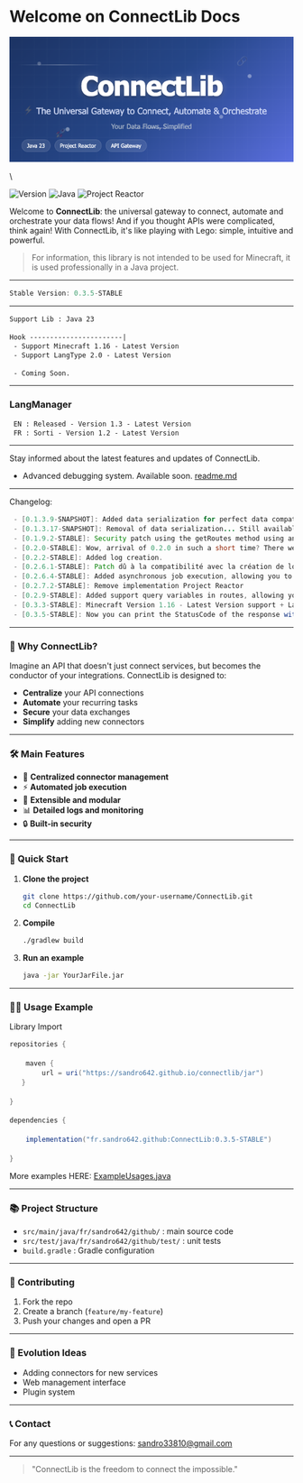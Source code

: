 # Welcome on ConnectLib Docs

![ConnectLib Banner](banner.png)

\


![Version](https://img.shields.io/github/v/tag/Sandro642/ConnectLib?label=Version\&style=for-the-badge\&color=blue\&logo=github) ![Java](https://img.shields.io/badge/java-%23ED8B00.svg?style=for-the-badge\&logo=openjdk\&logoColor=white) ![Project Reactor](https://img.shields.io/badge/Project%20Reactor-6DB33F?style=for-the-badge\&logo=spring\&logoColor=white)

Welcome to **ConnectLib**: the universal gateway to connect, automate and orchestrate your data flows! And if you thought APIs were complicated, think again! With ConnectLib, it's like playing with Lego: simple, intuitive and powerful.

> For information, this library is not intended to be used for Minecraft, it is used professionally in a Java project.

***

```java
Stable Version: 0.3.5-STABLE
```

***

```java[build.gradle](build.gradle)
Support Lib : Java 23

Hook -----------------------|
 - Support Minecraft 1.16 - Latest Version
 - Support LangType 2.0 - Latest Version

 - Coming Soon.
```

***

### LangManager

```
 EN : Released - Version 1.3 - Latest Version
 FR : Sorti - Version 1.2 - Latest Version
```

***

Stay informed about the latest features and updates of ConnectLib.

* Advanced debugging system. Available soon. [readme.md](./)

***

Changelog:

```java
 - [0.1.3.9-SNAPSHOT]: Added data serialization for perfect data compatibility with HOOK.
 - [0.1.3.17-SNAPSHOT]: Removal of data serialization... Still available from the /feature/serializer branch. Useful if processes are not initialized in the same environment.
 - [0.1.9.2-STABLE]: Security patch using the getRoutes method using an enumeration class for routeName: StackOverflowError... + Creation of maps according to the desired variable type.
 - [0.2.0-STABLE]: Wow, arrival of 0.2.0 in such a short time? There were things to do on this project ;)
 - [0.2.2-STABLE]: Added log creation. 
 - [0.2.6.1-STABLE]: Patch dû à la compatibilité avec la création de log et le Hook Minecraft.
 - [0.2.6.4-STABLE]: Added asynchronous job execution, allowing you to run tasks in the background without blocking your main application thread.
 - [0.2.7.2-STABLE]: Remove implementation Project Reactor
 - [0.2.9-STABLE]: Added support query variables in routes, allowing you to pass parameters directly in the URL.
 - [0.3.3-STABLE]: Minecraft Version 1.16 - Latest Version support + LangType 2.0 - Remove AnnotHandler, you can use logger.showLogs(); to display logs.
 - [0.3.5-STABLE]: Now you can print the StatusCode of the response with ( response.getStatusCode(); )
```

***

### 🌟 Why ConnectLib?

Imagine an API that doesn't just connect services, but becomes the conductor of your integrations. ConnectLib is designed to:

* **Centralize** your API connections
* **Automate** your recurring tasks
* **Secure** your data exchanges
* **Simplify** adding new connectors

***

### 🛠️ Main Features

* 🔌 **Centralized connector management**
* ⚡ **Automated job execution**
* 🧩 **Extensible and modular**
* 📊 **Detailed logs and monitoring**
* 🔒 **Built-in security**

***

### 🚦 Quick Start

1.  **Clone the project**

    ```bash
    git clone https://github.com/your-username/ConnectLib.git
    cd ConnectLib
    ```
2.  **Compile**

    ```bash
    ./gradlew build
    ```
3.  **Run an example**

    ```bash
    java -jar YourJarFile.jar
    ```

***

### 🧑‍💻 Usage Example

Library Import

```java
repositories {
    
    maven {
        url = uri("https://sandro642.github.io/connectlib/jar")
   }
   
}

dependencies {
    
    implementation("fr.sandro642.github:ConnectLib:0.3.5-STABLE")
    
}

```

More examples HERE: [ExampleUsages.java](src/main/java/fr/sandro642/github/example/ExampleUsages.java)

***

### 📚 Project Structure

* `src/main/java/fr/sandro642/github/` : main source code
* `src/test/java/fr/sandro642/github/test/` : unit tests
* `build.gradle` : Gradle configuration

***

### 🤝 Contributing

1. Fork the repo
2. Create a branch (`feature/my-feature`)
3. Push your changes and open a PR

***

### 🧠 Evolution Ideas

* Adding connectors for new services
* Web management interface
* Plugin system

***

### 📞 Contact

For any questions or suggestions: [sandro33810@gmail.com](mailto:sandro33810@gmail.com)

***

> "ConnectLib is the freedom to connect the impossible."

